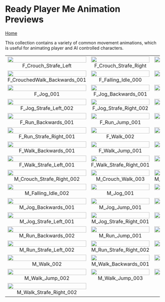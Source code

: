 # Ready Player Me Animation Previews

[Home](../../../README.md)

This collection contains a variety of common movement animations, which is useful for animating player and AI controlled characters.

<table style="width: 100%; table-layout: fixed;">
<tr>
<td style="width: 33%;">
<img src="..\..\gif\locomotion\F_Crouch_Strafe_Left.gif" style="width:100%">
<div class="caption" align=middle> F_Crouch_Strafe_Left</div>
</td>
<td style="width: 33%;">
<img src="..\..\gif\locomotion\F_Crouch_Strafe_Right.gif" style="width:100%">
<div class="caption" align=middle> F_Crouch_Strafe_Right</div>
</td>
<td style="width: 33%;">
<img src="..\..\gif\locomotion\F_Crouch_Walk_001.gif" style="width:100%">
<div class="caption" align=middle> F_Crouch_Walk_001</div>
</td>
</tr>
<tr>
<td style="width: 33%;">
<img src="..\..\gif\locomotion\F_CrouchedWalk_Backwards_001.gif" style="width:100%">
<div class="caption" align=middle> F_CrouchedWalk_Backwards_001</div>
</td>
<td style="width: 33%;">
<img src="..\..\gif\locomotion\F_Falling_Idle_000.gif" style="width:100%">
<div class="caption" align=middle> F_Falling_Idle_000</div>
</td>
<td style="width: 33%;">
<img src="..\..\gif\locomotion\F_Falling_Idle_001.gif" style="width:100%">
<div class="caption" align=middle> F_Falling_Idle_001</div>
</td>
</tr>
<tr>
<td style="width: 33%;">
<img src="..\..\gif\locomotion\F_Jog_001.gif" style="width:100%">
<div class="caption" align=middle> F_Jog_001</div>
</td>
<td style="width: 33%;">
<img src="..\..\gif\locomotion\F_Jog_Backwards_001.gif" style="width:100%">
<div class="caption" align=middle> F_Jog_Backwards_001</div>
</td>
<td style="width: 33%;">
<img src="..\..\gif\locomotion\F_Jog_Jump_Small_001.gif" style="width:100%">
<div class="caption" align=middle> F_Jog_Jump_Small_001</div>
</td>
</tr>
<tr>
<td style="width: 33%;">
<img src="..\..\gif\locomotion\F_Jog_Strafe_Left_002.gif" style="width:100%">
<div class="caption" align=middle> F_Jog_Strafe_Left_002</div>
</td>
<td style="width: 33%;">
<img src="..\..\gif\locomotion\F_Jog_Strafe_Right_002.gif" style="width:100%">
<div class="caption" align=middle> F_Jog_Strafe_Right_002</div>
</td>
<td style="width: 33%;">
<img src="..\..\gif\locomotion\F_Run_001.gif" style="width:100%">
<div class="caption" align=middle> F_Run_001</div>
</td>
</tr>
<tr>
<td style="width: 33%;">
<img src="..\..\gif\locomotion\F_Run_Backwards_001.gif" style="width:100%">
<div class="caption" align=middle> F_Run_Backwards_001</div>
</td>
<td style="width: 33%;">
<img src="..\..\gif\locomotion\F_Run_Jump_001.gif" style="width:100%">
<div class="caption" align=middle> F_Run_Jump_001</div>
</td>
<td style="width: 33%;">
<img src="..\..\gif\locomotion\F_Run_Strafe_Left_001.gif" style="width:100%">
<div class="caption" align=middle> F_Run_Strafe_Left_001</div>
</td>
</tr>
<tr>
<td style="width: 33%;">
<img src="..\..\gif\locomotion\F_Run_Strafe_Right_001.gif" style="width:100%">
<div class="caption" align=middle> F_Run_Strafe_Right_001</div>
</td>
<td style="width: 33%;">
<img src="..\..\gif\locomotion\F_Walk_002.gif" style="width:100%">
<div class="caption" align=middle> F_Walk_002</div>
</td>
<td style="width: 33%;">
<img src="..\..\gif\locomotion\F_Walk_003.gif" style="width:100%">
<div class="caption" align=middle> F_Walk_003</div>
</td>
</tr>
<tr>
<td style="width: 33%;">
<img src="..\..\gif\locomotion\F_Walk_Backwards_001.gif" style="width:100%">
<div class="caption" align=middle> F_Walk_Backwards_001</div>
</td>
<td style="width: 33%;">
<img src="..\..\gif\locomotion\F_Walk_Jump_001.gif" style="width:100%">
<div class="caption" align=middle> F_Walk_Jump_001</div>
</td>
<td style="width: 33%;">
<img src="..\..\gif\locomotion\F_Walk_Jump_002.gif" style="width:100%">
<div class="caption" align=middle> F_Walk_Jump_002</div>
</td>
</tr>
<tr>
<td style="width: 33%;">
<img src="..\..\gif\locomotion\F_Walk_Strafe_Left_001.gif" style="width:100%">
<div class="caption" align=middle> F_Walk_Strafe_Left_001</div>
</td>
<td style="width: 33%;">
<img src="..\..\gif\locomotion\F_Walk_Strafe_Right_001.gif" style="width:100%">
<div class="caption" align=middle> F_Walk_Strafe_Right_001</div>
</td>
<td style="width: 33%;">
<img src="..\..\gif\locomotion\M_Crouch_Strafe_Left_002.gif" style="width:100%">
<div class="caption" align=middle> M_Crouch_Strafe_Left_002</div>
</td>
</tr>
<tr>
<td style="width: 33%;">
<img src="..\..\gif\locomotion\M_Crouch_Strafe_Right_002.gif" style="width:100%">
<div class="caption" align=middle> M_Crouch_Strafe_Right_002</div>
</td>
<td style="width: 33%;">
<img src="..\..\gif\locomotion\M_Crouch_Walk_003.gif" style="width:100%">
<div class="caption" align=middle> M_Crouch_Walk_003</div>
</td>
<td style="width: 33%;">
<img src="..\..\gif\locomotion\M_CrouchedWalk_Backwards_002.gif" style="width:100%">
<div class="caption" align=middle> M_CrouchedWalk_Backwards_002</div>
</td>
</tr>
<tr>
<td style="width: 33%;">
<img src="..\..\gif\locomotion\M_Falling_Idle_002.gif" style="width:100%">
<div class="caption" align=middle> M_Falling_Idle_002</div>
</td>
<td style="width: 33%;">
<img src="..\..\gif\locomotion\M_Jog_001.gif" style="width:100%">
<div class="caption" align=middle> M_Jog_001</div>
</td>
<td style="width: 33%;">
<img src="..\..\gif\locomotion\M_Jog_003.gif" style="width:100%">
<div class="caption" align=middle> M_Jog_003</div>
</td>
</tr>
<tr>
<td style="width: 33%;">
<img src="..\..\gif\locomotion\M_Jog_Backwards_001.gif" style="width:100%">
<div class="caption" align=middle> M_Jog_Backwards_001</div>
</td>
<td style="width: 33%;">
<img src="..\..\gif\locomotion\M_Jog_Jump_001.gif" style="width:100%">
<div class="caption" align=middle> M_Jog_Jump_001</div>
</td>
<td style="width: 33%;">
<img src="..\..\gif\locomotion\M_Jog_Jump_002.gif" style="width:100%">
<div class="caption" align=middle> M_Jog_Jump_002</div>
</td>
</tr>
<tr>
<td style="width: 33%;">
<img src="..\..\gif\locomotion\M_Jog_Strafe_Left_001.gif" style="width:100%">
<div class="caption" align=middle> M_Jog_Strafe_Left_001</div>
</td>
<td style="width: 33%;">
<img src="..\..\gif\locomotion\M_Jog_Strafe_Right_001.gif" style="width:100%">
<div class="caption" align=middle> M_Jog_Strafe_Right_001</div>
</td>
<td style="width: 33%;">
<img src="..\..\gif\locomotion\M_Run_001.gif" style="width:100%">
<div class="caption" align=middle> M_Run_001</div>
</td>
</tr>
<tr>
<td style="width: 33%;">
<img src="..\..\gif\locomotion\M_Run_Backwards_002.gif" style="width:100%">
<div class="caption" align=middle> M_Run_Backwards_002</div>
</td>
<td style="width: 33%;">
<img src="..\..\gif\locomotion\M_Run_Jump_001.gif" style="width:100%">
<div class="caption" align=middle> M_Run_Jump_001</div>
</td>
<td style="width: 33%;">
<img src="..\..\gif\locomotion\M_Run_Jump_002.gif" style="width:100%">
<div class="caption" align=middle> M_Run_Jump_002</div>
</td>
</tr>
<tr>
<td style="width: 33%;">
<img src="..\..\gif\locomotion\M_Run_Strafe_Left_002.gif" style="width:100%">
<div class="caption" align=middle> M_Run_Strafe_Left_002</div>
</td>
<td style="width: 33%;">
<img src="..\..\gif\locomotion\M_Run_Strafe_Right_002.gif" style="width:100%">
<div class="caption" align=middle> M_Run_Strafe_Right_002</div>
</td>
<td style="width: 33%;">
<img src="..\..\gif\locomotion\M_Walk_001.gif" style="width:100%">
<div class="caption" align=middle> M_Walk_001</div>
</td>
</tr>
<tr>
<td style="width: 33%;">
<img src="..\..\gif\locomotion\M_Walk_002.gif" style="width:100%">
<div class="caption" align=middle> M_Walk_002</div>
</td>
<td style="width: 33%;">
<img src="..\..\gif\locomotion\M_Walk_Backwards_001.gif" style="width:100%">
<div class="caption" align=middle> M_Walk_Backwards_001</div>
</td>
<td style="width: 33%;">
<img src="..\..\gif\locomotion\M_Walk_Jump_001.gif" style="width:100%">
<div class="caption" align=middle> M_Walk_Jump_001</div>
</td>
</tr>
<tr>
<td style="width: 33%;">
<img src="..\..\gif\locomotion\M_Walk_Jump_002.gif" style="width:100%">
<div class="caption" align=middle> M_Walk_Jump_002</div>
</td>
<td style="width: 33%;">
<img src="..\..\gif\locomotion\M_Walk_Jump_003.gif" style="width:100%">
<div class="caption" align=middle> M_Walk_Jump_003</div>
</td>
<td style="width: 33%;">
<img src="..\..\gif\locomotion\M_Walk_Strafe_Left_002.gif" style="width:100%">
<div class="caption" align=middle> M_Walk_Strafe_Left_002</div>
</td>
</tr>
<tr>
<td style="width: 33%;">
<img src="..\..\gif\locomotion\M_Walk_Strafe_Right_002.gif" style="width:100%">
<div class="caption" align=middle> M_Walk_Strafe_Right_002</div>
</td>
</tr>
</table>
